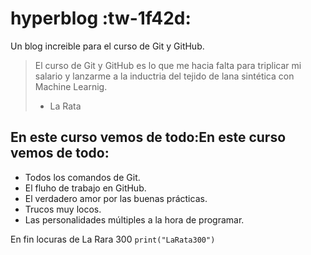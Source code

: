 # hyperblog :tw-1f42d:
Un blog increible para el curso de Git y GitHub.
>El curso de Git y GitHub es lo que me hacia falta para triplicar mi salario y lanzarme a la inductria del tejido de lana sintética con Machine Learnig.
>* La Rata

## En este curso vemos de todo:En este curso vemos de todo:
* Todos los comandos de Git.
* El fluho de trabajo en GitHub.
* El verdadero amor por las buenas prácticas.
* Trucos muy locos.
* Las personalidades múltiples a la hora de programar.

En fin locuras de La Rara 300
`print("LaRata300")`
